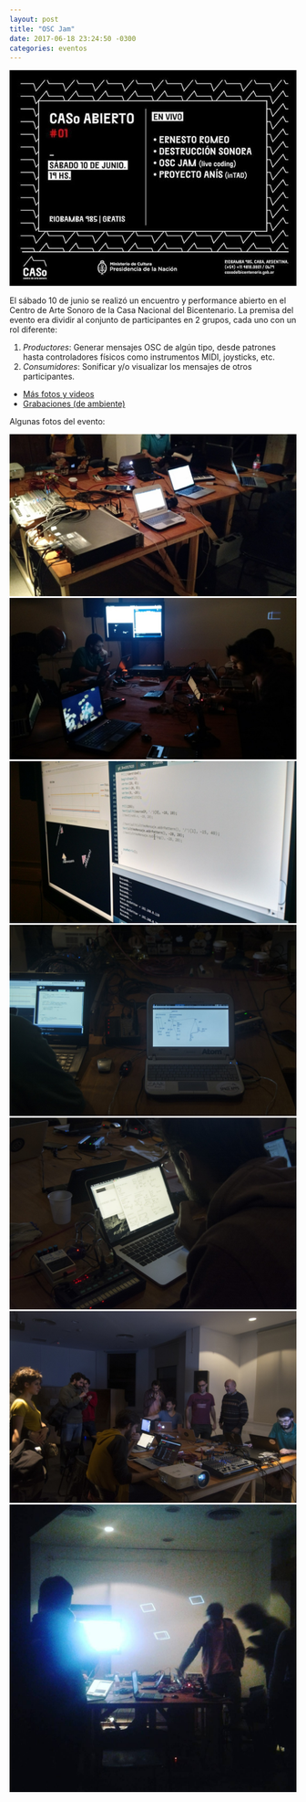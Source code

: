 ```yaml
---
layout: post
title: "OSC Jam"
date: 2017-06-18 23:24:50 -0300
categories: eventos
---
```

![Casoabierto](/assets/img/oscjam/casoabierto.jpeg)

El sábado 10 de junio se realizó un encuentro y performance abierto en el
Centro de Arte Sonoro de la Casa Nacional del Bicentenario.  La premisa del
evento era dividir al conjunto de participantes en 2 grupos, cada uno con un
rol diferente:

1. *Productores*: Generar mensajes OSC de algún tipo, desde patrones hasta
   controladores físicos como instrumentos MIDI, joysticks, etc.
2. *Consumidores*: Sonificar y/o visualizar los mensajes de otros
   participantes.

<!--break-->

* [Más fotos y videos](https://goo.gl/photos/H4EjFwfsQvZnzaVG7)
* [Grabaciones (de ambiente)](http://redpanal.org/p/osc-jam/)

Algunas fotos del evento:

![](/assets/img/oscjam/01.jpg)
![](/assets/img/oscjam/02.jpg)
![](/assets/img/oscjam/03.jpg)
![](/assets/img/oscjam/04.jpg)
![](/assets/img/oscjam/05.jpg)
![](/assets/img/oscjam/06.jpg)
![](/assets/img/oscjam/07.jpg)
